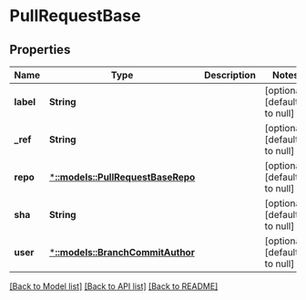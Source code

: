 # PullRequestBase

## Properties
Name | Type | Description | Notes
------------ | ------------- | ------------- | -------------
**label** | **String** |  | [optional] [default to null]
**_ref** | **String** |  | [optional] [default to null]
**repo** | [***::models::PullRequestBaseRepo**](pullRequest_base_repo.md) |  | [optional] [default to null]
**sha** | **String** |  | [optional] [default to null]
**user** | [***::models::BranchCommitAuthor**](branch_commit_author.md) |  | [optional] [default to null]

[[Back to Model list]](../README.md#documentation-for-models) [[Back to API list]](../README.md#documentation-for-api-endpoints) [[Back to README]](../README.md)


